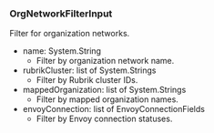 ### OrgNetworkFilterInput
Filter for organization networks.

- name: System.String
  - Filter by organization network name.
- rubrikCluster: list of System.Strings
  - Filter by Rubrik cluster IDs.
- mappedOrganization: list of System.Strings
  - Filter by mapped organization names.
- envoyConnection: list of EnvoyConnectionFields
  - Filter by Envoy connection statuses.
